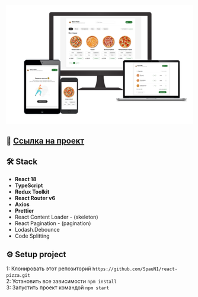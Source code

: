 ![Пример изображения](https://raw.githubusercontent.com/SpauN1/react-pizza/master/public/preview.png)

## 👀 [Ссылка на проект](https://react-pizza-eq.vercel.app/)

## 🛠 Stack

- **React 18**
- **TypeScript**
- **Redux Toolkit**
- **React Router v6**
- **Axios**
- **Prettier**
- React Content Loader - (skeleton)
- React Pagination - (pagination)
- Lodash.Debounce
- Code Splitting

## ⚙️ Setup project
1:  Клонировать этот репозиторий ```https://github.com/SpauN1/react-pizza.git```  
2:  Установить все зависимости ```npm install```  
3:  Запустить проект командой ```npm start``` 
